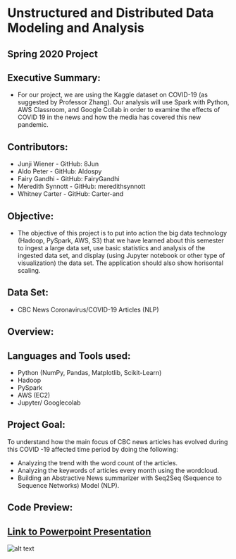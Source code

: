 # Unstructured and Distributed Data Modeling and Analysis
## Spring 2020 Project

## Executive Summary:
* For our project, we are using the Kaggle dataset on COVID-19 (as suggested by Professor Zhang). Our analysis will use Spark with Python, AWS Classroom, and Google Collab in order to examine the effects of COVID 19 in the news and how the media has covered this new pandemic.

## Contributors:
* Junji Wiener - GitHub: 8Jun
* Aldo Peter - GitHub: Aldospy
* Fairy Gandhi - GitHub: FairyGandhi
* Meredith Synnott - GitHub: meredithsynnott
* Whitney Carter - GitHub: Carter-and

## Objective:
* The objective of this project is to put into action the big data technology (Hadoop, PySpark, AWS, S3) that we have learned about this semester to ingest a large data set, use basic statistics and analysis of the ingested data set, and display (using Jupyter notebook or other type of visualization) the data set. The application should also show horisontal scaling.

## Data Set:
* CBC News Coronavirus/COVID-19 Articles (NLP)

## Overview:

## Languages and Tools used:
* Python (NumPy, Pandas, Matplotlib, Scikit-Learn)
* Hadoop
* PySpark
* AWS (EC2)
* Jupyter/ Googlecolab

## Project Goal:
To understand how the main focus of CBC news articles has evolved during this COVID -19 affected time period by doing the following:
  * Analyzing the trend with the word count of the articles.
  * Analyzing the keywords of articles every month using the wordcloud.
  * Building an Abstractive News summarizer with Seq2Seq (Sequence to Sequence Networks) Model (NLP).

## Code Preview:

## [Link to Powerpoint Presentation](https://docs.google.com/presentation/d/1M856902qevlkEjnDXwcTPwwivRSvBs7O22RpdGVNgZ4/edit#slide=id.p)
![alt text]()

